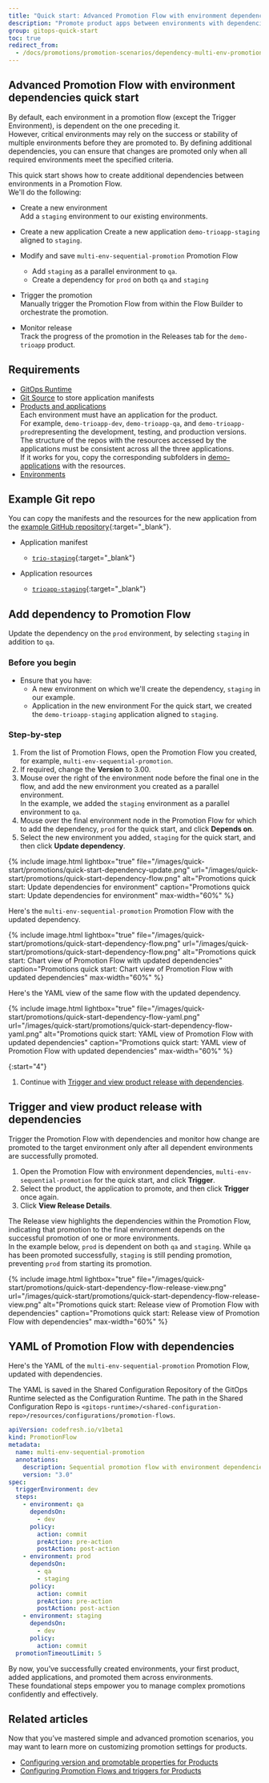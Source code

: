 ```yaml
---
title: "Quick start: Advanced Promotion Flow with environment dependencies"
description: "Promote product apps between environments with dependencies"
group: gitops-quick-start
toc: true
redirect_from:
  - /docs/promotions/promotion-scenarios/dependency-multi-env-promotion/
---
```



## Advanced Promotion Flow with environment dependencies quick start

By default, each environment in a promotion flow (except the Trigger Environment), is dependent on the one preceding it.  
However, critical environments may rely on the success or stability of multiple environments before they are promoted to. By defining additional dependencies, you can ensure that changes are promoted only when all required environments meet the specified criteria.

This quick start shows how to create additional dependencies between environments in a Promotion Flow.  
We'll do the following:
* Create a new environment   
  Add a `staging` environment to our existing environments.  


* Create a new application
  Create a new application `demo-trioapp-staging` aligned to `staging`.  

 
* Modify and save `multi-env-sequential-promotion` Promotion Flow  
  * Add `staging` as a parallel environment to `qa`.
  * Create a dependency for `prod` on both `qa` and `staging` 
 
* Trigger the promotion  
  Manually trigger the Promotion Flow from within the Flow Builder to orchestrate the promotion.

* Monitor release  
  Track the progress of the promotion in the Releases tab for the `demo-trioapp` product.

## Requirements

* [GitOps Runtime]({{site.baseurl}}/docs/gitops-quick-start/runtime/)
* [Git Source]({{site.baseurl}}/docs/gitops-quick-start/create-git-source/) to store application manifests
* [Products and applications]({{site.baseurl}}/docs/gitops-quick-start/create-app-ui/)  
  Each environment must have an application for the product.  
  For example, `demo-trioapp-dev`, `demo-trioapp-qa`, and `demo-trioapp-prod`representing the development, testing, and production versions.
  The structure of the repos with the resources accessed by the applications must be consistent across all the three applications.   
  If it works for you, copy the corresponding subfolders in [demo-applications](https://github.com/codefresh-sandbox/codefresh-quickstart-demo/tree/main/demo-applications) with the resources.
* [Environments]({{site.baseurl}}/docs/gitops-quick-start/quick-start-gitops-environments/)  





## Example Git repo

You can copy the manifests and the resources for the new application from the [example GitHub repository](https://github.com/codefresh-sandbox/codefresh-quickstart-demo){:target="\_blank"}.

* Application manifest
  * [`trio-staging`](https://github.com/codefresh-sandbox/codefresh-quickstart-demo/tree/main/argocd-app-manifests/trio-staging){:target="\_blank"}

* Application resources
  * [`trioapp-staging`](https://github.com/codefresh-sandbox/codefresh-quickstart-demo/tree/main/demo-applications/trioapp-staging){:target="\_blank"}



## Add dependency to Promotion Flow
Update the dependency on the `prod` environment, by selecting `staging` in addition to `qa`.

### Before you begin
* Ensure that you have: 
    * A new environment on which we'll create the dependency, `staging` in our example. 
    * Application in the new environment 
      For the quick start, we created the `demo-trioapp-staging` application aligned to `staging`. 


### Step-by-step
1. From the list of Promotion Flows, open the Promotion Flow you created, for example, `multi-env-sequential-promotion`.
1. If required, change the **Version** to 3.00.
1. Mouse over the right of the environment node before the final one in the flow, and add the new environment you created as a parallel environment.  
  In the example, we added the `staging` environment as a parallel environment to `qa`.  
1. Mouse over the final environment node in the Promotion Flow for which to add the dependency, `prod` for the quick start, and click **Depends on**.  
1. Select the new environment you added, `staging` for the quick start, and then click **Update dependency**.

{% include 
image.html 
lightbox="true" 
file="/images/quick-start/promotions/quick-start-dependency-update.png" 
url="/images/quick-start/promotions/quick-start-dependency-flow.png"
alt="Promotions quick start: Update dependencies for environment" 
caption="Promotions quick start: Update dependencies for environment"
max-width="60%"
%}


Here's the `multi-env-sequential-promotion` Promotion Flow with the updated dependency.

{% include 
image.html 
lightbox="true" 
file="/images/quick-start/promotions/quick-start-dependency-flow.png" 
url="/images/quick-start/promotions/quick-start-dependency-flow.png"
alt="Promotions quick start: Chart view of Promotion Flow with updated dependencies" 
caption="Promotions quick start: Chart view of Promotion Flow with updated dependencies"
max-width="60%"
%}

Here's the YAML view of the same flow with the updated dependency.

{% include 
image.html 
lightbox="true" 
file="/images/quick-start/promotions/quick-start-dependency-flow-yaml.png" 
url="/images/quick-start/promotions/quick-start-dependency-flow-yaml.png"
alt="Promotions quick start: YAML view of Promotion Flow with updated dependencies" 
caption="Promotions quick start: YAML view of Promotion Flow with updated dependencies"
max-width="60%"
%}

{:start="4"}
1. Continue with [Trigger and view product release with dependencies](#trigger-and-view-product-release-with-dependencies).

## Trigger and view product release with dependencies
Trigger the Promotion Flow with dependencies and monitor how change are promoted to the target environment only after all dependent environments are successfully promoted.

1. Open the Promotion Flow with environment dependencies, `multi-env-sequential-promotion` for the quick start, and click **Trigger**.
1. Select the product, the application to promote, and then click **Trigger** once again. 
1. Click **View Release Details**.

The Release view highlights the dependencies within the Promotion Flow, indicating that promotion to the final environment depends on the successful promotion of one or more environments.  
In the example below, `prod` is dependent on both `qa` and `staging`. While `qa` has been promoted successfully, `staging` is still pending promotion, preventing `prod` from starting its promotion.


{% include 
image.html 
lightbox="true" 
file="/images/quick-start/promotions/quick-start-dependency-flow-release-view.png" 
url="/images/quick-start/promotions/quick-start-dependency-flow-release-view.png"
alt="Promotions quick start: Release view of Promotion Flow with dependencies" 
caption="Promotions quick start: Release view of Promotion Flow with dependencies"
max-width="60%"
%}

## YAML of Promotion Flow with dependencies
Here's the YAML of the `multi-env-sequential-promotion` Promotion Flow, updated with dependencies.


The YAML is saved in the Shared Configuration Repository of the GitOps Runtime selected as the Configuration Runtime.
The path in the Shared Configuration Repo is `<gitops-runtime>/<shared-configuration-repo>/resources/configurations/promotion-flows`.

```yaml
apiVersion: codefresh.io/v1beta1
kind: PromotionFlow
metadata:
  name: multi-env-sequential-promotion
  annotations:
    description: Sequential promotion flow with environment dependencies
    version: "3.0"
spec:
  triggerEnvironment: dev
  steps:
    - environment: qa
      dependsOn:
        - dev
      policy:
        action: commit
        preAction: pre-action
        postAction: post-action
    - environment: prod
      dependsOn:
        - qa
        - staging
      policy:
        action: commit
        preAction: pre-action
        postAction: post-action
    - environment: staging
      dependsOn:
        - dev
      policy:
        action: commit
  promotionTimeoutLimit: 5
```


By now, you’ve successfully created environments, your first product, added applications, and promoted them across environments.  
These foundational steps empower you to manage complex promotions confidently and effectively.

## Related articles
Now that you’ve mastered simple and advanced promotion scenarios, you may want to learn more on customizing promotion settings for products. 
* [Configuring version and promotable properties for Products]({{site.baseurl}}/docs/products/promotion-version-properties/)  
* [Configuring Promotion Flows and triggers for Products]({{site.baseurl}}/docs/products/promotion-flow-triggers/)   



 
 